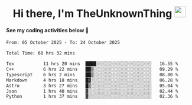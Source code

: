 
<div align="center">

  <h1>
    Hi there, I'm TheUnknownThing
    <img src="https://media.giphy.com/media/hvRJCLFzcasrR4ia7z/giphy.gif" width="30px"/>
  </h1>
</div>

#### See my coding activities below 👀

<!--START_SECTION:waka-->

```txt
From: 05 October 2025 - To: 24 October 2025

Total Time: 68 hrs 32 mins

Tex           11 hrs 20 mins  ████░░░░░░░░░░░░░░░░░░░░░   16.55 %
C++           6 hrs 22 mins   ██▒░░░░░░░░░░░░░░░░░░░░░░   09.29 %
Typescript    6 hrs 2 mins    ██▒░░░░░░░░░░░░░░░░░░░░░░   08.80 %
Markdown      4 hrs 18 mins   █▓░░░░░░░░░░░░░░░░░░░░░░░   06.28 %
Astro         3 hrs 27 mins   █▒░░░░░░░░░░░░░░░░░░░░░░░   05.04 %
Json          1 hrs 40 mins   ▓░░░░░░░░░░░░░░░░░░░░░░░░   02.44 %
Python        1 hrs 37 mins   ▓░░░░░░░░░░░░░░░░░░░░░░░░   02.36 %
```

<!--END_SECTION:waka-->
